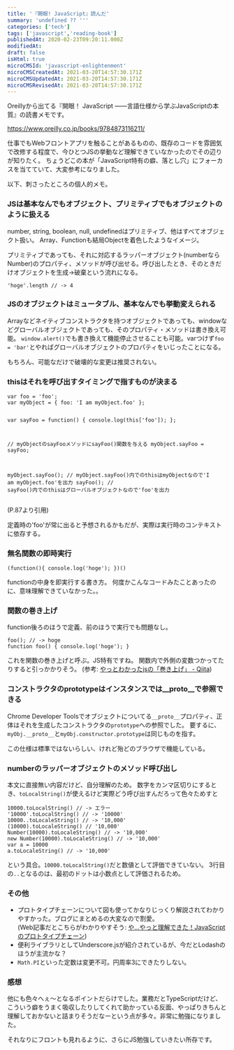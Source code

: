 ```yaml
---
title: '『開眼! JavaScript』読んだ'
summary: 'undefined ?? '''
categories: ['tech']
tags: ['javascript','reading-book']
publishedAt: 2020-02-23T09:20:11.000Z
modifiedAt: 
draft: false
isHtml: true
microCMSId: 'javascript-enlightenment'
microCMSCreatedAt: 2021-03-20T14:57:30.171Z
microCMSUpdatedAt: 2021-03-20T14:57:30.171Z
microCMSRevisedAt: 2021-03-20T14:57:30.171Z
---
```

<p>Oreillyから出てる『開眼！ JavaScript ――言語仕様から学ぶJavaScriptの本質』の読書メモです。</p>
<p><a href="https://www.oreilly.co.jp/books/9784873116211/">https://www.oreilly.co.jp/books/9784873116211/</a></p>
<p>仕事でもWebフロントアプリを触ることがあるものの、既存のコードを雰囲気で改修する程度で、今ひとつJSの挙動など理解できていなかったのでその辺りが知りたく。
ちょうどこの本が「JavaScript特有の癖、落とし穴」にフォーカスを当てていて、大変参考になりました。</p>
<p>以下、刺さったところの個人的メモ。</p>
<h3 id="jsは基本なんでもオブジェクト、プリミティブでもオブジェクトのように扱える">JSは基本なんでもオブジェクト、プリミティブでもオブジェクトのように扱える</h3>
<p>number, string, boolean, null, undefinedはプリミティブ、他はすべてオブジェクト扱い。
Array、Functionも結局Objectを着色したようなイメージ。</p>
<p>プリミティブであっても、それに対応するラッパーオブジェクト(numberならNumber)のプロパティ、メソッドが呼び出せる。呼び出したとき、そのときだけオブジェクトを生成→破棄という流れになる。</p>
<pre><code class="language-javascript">&#39;hoge&#39;.length // -&gt; 4
</code></pre>
<h3 id="jsのオブジェクトはミュータブル、基本なんでも挙動変えられる">JSのオブジェクトはミュータブル、基本なんでも挙動変えられる</h3>
<p>Arrayなどネイティブコンストラクタを持つオブジェクトであっても、windowなどグローバルオブジェクトであっても、そのプロパティ・メソッドは書き換え可能。
<code>window.alert()</code>でも書き換えて機能停止させることも可能。varつけず<code>foo = &#39;bar&#39;</code>とやればグローバルオブジェクトのプロパティをいじったことになる。</p>
<p>もちろん、可能なだけで破壊的な変更は推奨されない。</p>
<h3 id="thisはそれを呼び出すタイミングで指すものが決まる">thisはそれを呼び出すタイミングで指すものが決まる</h3>
<pre><code class="language-javascript">var foo = &#39;foo&#39;;
var myObject = { foo: &#39;I am myObject.foo&#39; };

var sayFoo = function() {
    console.log(this[&#39;foo&#39;]);
};

// myObjectのsayFooメソッドにsayFoo()関数を与える
myObject.sayFoo = sayFoo;

myObject.sayFoo(); // myObject.sayFoo()内でのthisはmyObjectなので&#39;I am myObject.foo&#39;を出力
sayFoo(); // sayFoo()内でのthisはグローバルオブジェクトなので&#39;foo&#39;を出力
</code></pre>
<p>(P.87より引用)</p>
<p>定義時の&#39;foo&#39;が常に出ると予想されるかもだが、実際は実行時のコンテキストに依存する。</p>
<h3 id="無名関数の即時実行">無名関数の即時実行</h3>
<pre><code class="language-javascript">(function(){ console.log(&#39;hoge&#39;); })()
</code></pre>
<p>functionの中身を即実行する書き方。
何度かこんなコードみたことあったのに、意味理解できていなかった。。</p>
<h3 id="関数の巻き上げ">関数の巻き上げ</h3>
<p>function後ろのほうで定義、前のほうで実行でも問題なし。</p>
<pre><code class="language-javascript">foo(); // -&gt; hoge
function foo() { console.log(&#39;hoge&#39;); }
</code></pre>
<p>これを関数の巻き上げと呼ぶ。JS特有ですね。
関数内で外側の変数つかってたりすると引っかかりそう。
(参考: <a href="https://qiita.com/39_isao/items/d9d80e98b5bd1938bc1d">やっとわかったjsの「巻き上げ」 - Qiita</a>)</p>
<h3 id="コンストラクタのprototypeはインスタンスでは__proto__で参照できる">コンストラクタのprototypeはインスタンスでは__proto__で参照できる</h3>
<p>Chrome Developer Toolsでオブジェクトについてる<code>__proto__</code>プロパティ、正体はそれを生成したコンストラクタの<code>prototype</code>への参照でした。
要するに、<code>myObj.__proto__</code>と<code>myObj.constructor.prototype</code>は同じものを指す。</p>
<p>この仕様は標準ではないらしい、けれど殆どのブラウザで機能している。</p>
<h3 id="numberのラッパーオブジェクトのメソッド呼び出し">numberのラッパーオブジェクトのメソッド呼び出し</h3>
<p>本文に直接無い内容だけど、自分理解のため。
数字をカンマ区切りにするとき、<code>toLocalString()</code>が使えるけど実際どう呼び出すんだろって色々ためすと</p>
<pre><code class="language-javascript">10000.toLocalString() // -&gt; エラー
&#39;10000&#39;.toLocalString() // -&gt; &#39;10000&#39;
10000..toLocaleString() // -&gt; &#39;10,000&#39;
(10000).toLocaleString() // &#39;10,000&#39;
Number(10000).toLocaleString() // -&gt; &#39;10,000&#39;
new Number(10000).toLocaleString() // -&gt; &#39;10,000&#39;
var a = 10000
a.toLocaleString() // -&gt; &#39;10,000&#39;
</code></pre>
<p>という具合。<code>10000.toLocalString()</code>だと数値として評価できていない。
3行目の<code>..</code>となるのは、最初のドットは小数点として評価されるため。</p>
<h3 id="その他">その他</h3>
<ul>
<li>プロトタイプチェーンについて図も使ってかなりじっくり解説されてわかりやすかった。ブログにまとめるの大変なので割愛。<br>(Web記事だとこちらがわかりやすそう: <a href="https://maeharin.hatenablog.com/entry/20130215/javascript_prototype_chain">や...やっと理解できた！JavaScriptのプロトタイプチェーン</a>)</li>
<li>便利ライブラリとしてUnderscore.jsが紹介されているが、今だとLodashのほうが主流かな？</li>
<li><code>Math.PI</code>といった定数は変更不可。円周率3にできたりしない。</li>
</ul>
<h3 id="感想">感想</h3>
<p>他にも色々へぇ〜となるポイントだらけでした。業務だとTypeScriptだけど、こういう癖をうまく吸収したりしてくれて助かっている反面、やっぱりきちんと理解しておかないと詰まりそうだなーという点が多々。非常に勉強になりました。</p>
<p>それなりにフロントも見れるように、さらにJS勉強していきたい所存です。</p>

    